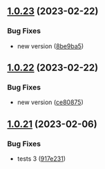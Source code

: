 ## [1.0.23](https://github.com/bee7ch7/aws/compare/v1.0.22...v1.0.23) (2023-02-22)


### Bug Fixes

* new version ([8be9ba5](https://github.com/bee7ch7/aws/commit/8be9ba5e1df132c085b6d87bce933e7b3d9d3adc))

## [1.0.22](https://github.com/bee7ch7/aws/compare/v1.0.21...v1.0.22) (2023-02-22)


### Bug Fixes

* new version ([ce80875](https://github.com/bee7ch7/aws/commit/ce80875fde3a950a11d425bf335b5025cdd6b8d9))

## [1.0.21](https://github.com/bee7ch7/aws/compare/v1.0.20...v1.0.21) (2023-02-06)


### Bug Fixes

* tests 3 ([917e231](https://github.com/bee7ch7/aws/commit/917e231a5ef96f067fd1dd056f5ad940a38e2db7))
